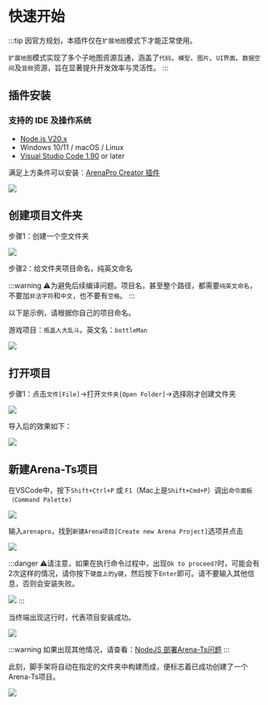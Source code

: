# 快速开始
:::tip
因官方规划，本插件仅在`扩展地图`模式下才能正常使用。

`扩展地图`模式实现了多个子地图资源互通，涵盖了`代码`、`模型`、`图片`、`UI界面`、`数据空间`及`音频`资源，旨在显著提升开发效率与灵活性。
:::
## 插件安装

### 支持的 IDE 及操作系统
+ [Node.js V20.x](/bestPractices/nodejs)
+ Windows 10/11 / macOS / Linux
+ [Visual Studio Code 1.90](/bestPractices/vscode) or later


满足上方条件可以安装：[ArenaPro Creator 插件](vscode:extension/box3lab.box3arenapro)

![](/QQ20240926-151900.png)

## 创建项目文件夹

步骤1：创建一个空文件夹

![](/屏幕截图20240715111112.webp)



步骤2：给文件夹项目命名，纯英文命名

:::warning
⚠️为避免后续编译问题。项目名，甚至整个路径，都需要`纯英文命名`，不要加`非法字符`和`中文`，也不要有`空格`。
:::

以下是示例，请根据你自己的项目命名。

游戏项目：`瓶盖人大乱斗`。英文名：`bottleMan`

![](/屏幕截图20240715111714.webp)



## 打开项目

步骤1：点击`文件[File]`->打开`文件夹[Open Folder]`->选择刚才创建文件夹

![](/屏幕截图20240715113226.webp)

导入后的效果如下：

![](/屏幕截图20240715113501.webp)




## 新建Arena-Ts项目
在VSCode中，按下`Shift+Ctrl+P` 或 `F1`（Mac上是`Shift+Cmd+P`）调出`命令面板（Command Palette)`

![](/commd.webp)

输入`arenapro`，找到`新建Arena项目[Create new Arena Project]`选项并点击

![](/QQ_1721718026872.webp)



:::danger
⚠️请注意，如果在执行命令过程中，出现`Ok to proceed?`时，可能会有2次这样的情况，请你按下`键盘上的y键`，然后按下`Enter`即可。请不要输入其他信息，否则会安装失败。

![](/proceedok.webp)
:::


当终端出现这行时，代表项目安装成功。

![](/atsok.webp)

:::warning
如果出现其他情况，请查看：[NodeJS 部署Arena-Ts问题](/bestPractices/nodejsTest)
:::

此刻，脚手架将自动在指定的文件夹中构建而成，便标志着已成功创建了一个Arena-Ts项目。

![](/arenats.webp)